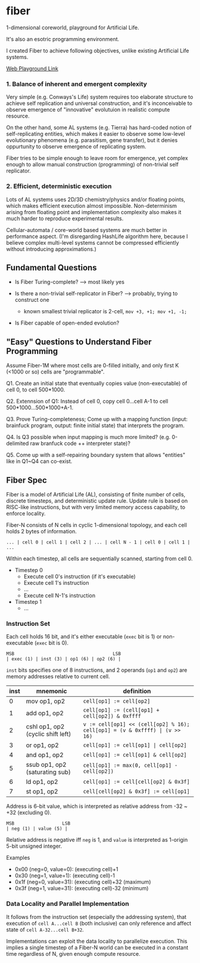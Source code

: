 # fiber
1-dimensional coreworld, playground for Artificial Life.

It's also an esotric programming environment.

I created Fiber to achieve following objectives, unlike existing Artificial Life systems.

[Web Playground Link](https://xanxys.github.io/fiber/web/index.html)

### 1. Balance of inherent and emergent complexity
Very simple (e.g. Conways's Life) system requires too elaborate structure to achieve self replication and universal construction,
and it's inconceivable to observe emergence of "innovative" evolutuion in realistic compute resource.

On the other hand, some AL systems (e.g. Tierra) has hard-coded notion of self-replicating entities, which makes it easier to observe
some low-level evolutionary phenomena (e.g. parasitism, gene transfer), but it denies oppurtunity to observe emergence of
replicating system.

Fiber tries to be simple enough to leave room for emergence, yet complex enough to allow manual construction (programming)
of non-trivial self replicator.

### 2. Efficient, deterministic execution
Lots of AL systems uses 2D/3D chemistry/physics and/or floating points, which makes efficient execution almost impossible.
Non-determinism arising from floating point and implementation complexity also makes it much harder to reproduce experimental results.

Cellular-automata / core-world based systems are much better in performance aspect.
(I'm disregarding HashLife algorithm here, because I believe complex multi-level systems cannot be compressed efficiently without
introducing approximations.)


## Fundamental Questions

* Is Fiber Turing-complete?
--> most likely yes

* Is there a non-trivial self-replicator in Fiber? --> probably, trying to construct one
  * known smallest trivial replicator is 2-cell, `mov +3, +1; mov +1, -1;`

* Is Fiber capable of open-ended evolution?

## "Easy" Questions to Understand Fiber Programming
Assume Fiber-1M where most cells are 0-filled initially, and only first K (<1000 or so) cells are "programmable".

Q1. Create an initial state that eventually copies value (non-executable) of cell 0, to cell 500*1000.

Q2. Extennsion of Q1: Instead of cell 0, copy cell 0...cell A-1 to cell 500\*1000...500\*1000+A-1.

Q3. Prove Turing-completeness; Come up with a mapping function (input: brainfuck program, output: finite initial state) that interprets the program.

Q4. Is Q3 possible when input mapping is much more limited? (e.g. 0-delimited raw branfuck code ++ interpreter state)?

Q5. Come up with a self-repairing boundary system that allows "entities" like in Q1~Q4 can co-exist.


## Fiber Spec

Fiber is a model of Artificial Life (AL), consisting of finite number of cells, discrete timesteps, and deterministic update rule.
Update rule is based on RISC-like instructions, but with very limited memory access capability, to enforce locality.

Fiber-N consists of N cells in cyclic 1-dimensional topology, and each cell holds 2 bytes of information.

```
... | cell 0 | cell 1 | cell 2 | ... | cell N - 1 | cell 0 | cell 1 | ...
```

Within each timestep, all cells are sequentially scanned, starting from cell 0.

* Timestep 0
  * Execute cell 0's instruction (if it's executable)
  * Execute cell 1's instruction
  * ...
  * Execute cell N-1's instruction
* Timestep 1
  * ...

### Instruction Set
Each cell holds 16 bit, and it's either executable (`exec` bit is 1) or non-executable (`exec` bit is 0).
```
MSB                                     LSB
| exec (1) | inst (3) | op1 (6) | op2 (6) |
```
`inst` bits specifies one of 8 instructions, and 2 operands (`op1` and `op2`) are memory addresses relative to current cell.

| inst | mnemonic | definition |
----|----|----
| 0 | mov op1, op2 | `cell[op1] := cell[op2]` |
| 1 | add op1, op2 | `cell[op1] := (cell[op1] + cell[op2]) & 0xffff` |
| 2 | cshl op1, op2 (cyclic shift left)| `v := cell[op1] << (cell[op2] % 16); cell[op1] = (v & 0xffff) \| (v >> 16)` |
| 3 | or op1, op2 | `cell[op1] := cell[op1] \| cell[op2]` |
| 4 | and op1, op2 | `cell[op1] := cell[op1] & cell[op2]` |
| 5 | ssub op1, op2 (saturating sub) | `cell[op1] := max(0, cell[op1] - cell[op2])` |
| 6 | ld op1, op2 | `cell[op1] := cell[cell[op2] & 0x3f]` |
| 7 | st op1, op2 | `cell[cell[op2] & 0x3f] := cell[op1]`|

Address is 6-bit value, which is interpreted as relative address from -32 ~ +32 (excluding 0).
```
MSB                  LSB
| neg (1) | value (5) |
```

Relative address is negative iff `neg` is 1, and `value` is interpreted as 1-origin 5-bit unsigned integer.

Examples
* 0x00 (neg=0, value=0): (executing cell)+1
* 0x30 (neg=1, value=1): (executing cell)-1
* 0x1f (neg=0, value=31): (executing cell)+32 (maximum)
* 0x3f (neg=1, value=31): (executing cell)-32 (minimum)


### Data Locality and Parallel Implementation
It follows from the instruction set (especially the addressing system), that execution of `cell A...cell B` (both inclusive)
can only reference and affect state of `cell A-32...cell B+32`.

Implementations can exploit the data locality to parallelize execution.
This implies a single timestep of a Fiber-N world can be executed in a constant time regardless of N, given enough compute resource.

###
